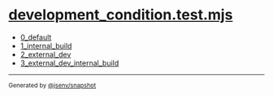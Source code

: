 # [development_condition.test.mjs](../development_condition.test.mjs)


- [0_default](0_default/0_default.md)
- [1_internal_build](1_internal_build/1_internal_build.md)
- [2_external_dev](2_external_dev/2_external_dev.md)
- [3_external_dev_internal_build](3_external_dev_internal_build/3_external_dev_internal_build.md)

---

<sub>
  Generated by <a href="https://github.com/jsenv/core/tree/main/packages/tooling/snapshot">@jsenv/snapshot</a>
</sub>
